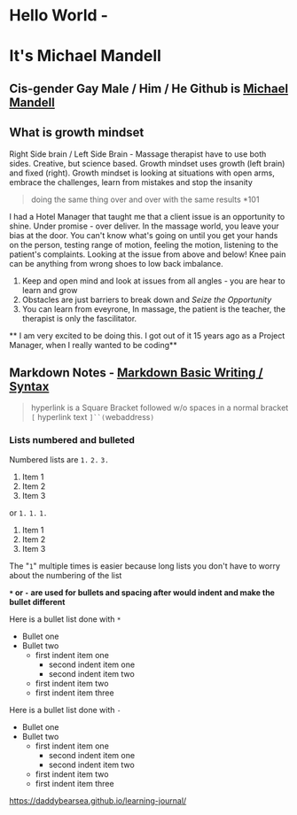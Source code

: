# Hello World - 
# It's Michael Mandell
## Cis-gender Gay Male / Him / He  Github is [Michael Mandell](https://github.com/DaddyBearSEA)
## What is growth mindset
Right Side brain / Left Side Brain - Massage therapist have to use both sides. Creative, but science based. Growth mindset uses growth (left brain) and fixed (right). Growth mindset is looking at situations with open arms, embrace the challenges, learn from mistakes and stop the insanity 
>doing the same thing over and over with the same results *101

I had a Hotel Manager that taught me that a client issue is an opportunity to shine. Under promise - over deliver. In the massage world, you leave your bias at the door. You can't know what's going on until you get your hands on the person, testing range of motion, feeling the motion, listening to the patient's complaints.  Looking at the issue from above and below! Knee pain can be anything from wrong shoes to low back imbalance.  
1. Keep and open mind and look at issues from all angles - you are hear to learn and grow
1. Obstacles are just barriers to break down and *Seize the Opportunity*
1. You can learn from eveyrone, In massage, the patient is the teacher, the therapist is only the fascilitator.

** I am very excited to be doing this. I got out of it 15 years ago as a Project Manager, when I really wanted to be coding**


## Markdown Notes - [Markdown Basic Writing / Syntax](https://help.github.com/en/articles/basic-writing-and-formatting-syntax)
> hyperlink is a Square Bracket followed w/o spaces in a normal bracket
`[` hyperlink text `]``(`webaddress`)`

### Lists numbered and bulleted
Numbered lists are `1.` `2.` `3.`
1. Item 1
2. Item 2
3. Item 3

 or `1.` `1.` `1.`
 
1. Item 1
1. Item 2
1. Item 3

The "`1`" multiple times is easier because long lists you don't have to worry about the numbering of the list


**`*` or `-` are used for bullets and spacing after would indent and make the bullet different**

Here is a bullet list done with `*`
* Bullet one
* Bullet two
  * first indent item one
    * second indent item one
    * second indent item two
  * first indent item two
  * first indent item three


Here is a bullet list done with `-`
- Bullet one
- Bullet two
  -  first indent item one
     - second indent item one
     - second indent item two
  - first indent item two
  - first indent item three




https://daddybearsea.github.io/learning-journal/
